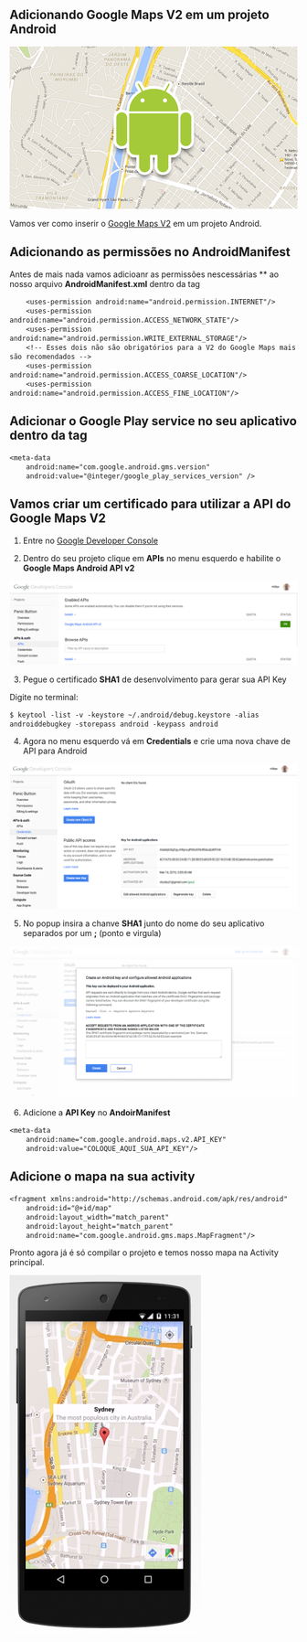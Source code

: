 ## Adicionando Google Maps V2 em um projeto Android
![Adicionando Google Maps V2 em um projetp Andoird](../assets/img/blog/android-maps.png "Adicionando Google Maps V2 em um projetp Andoird")

Vamos ver como inserir o [Google Maps V2](https://developers.google.com/maps/documentation/android/) em um projeto Android.

## Adicionando as permissões no **AndroidManifest**

Antes de mais nada vamos adicioanr as permissões nescessárias **[<uses-permission>](https://developer.android.com/guide/topics/manifest/uses-permission-element.html) ao nosso arquivo **AndroidManifest.xml** dentro da tag [<manifest>](https://developer.android.com/guide/topics/manifest/manifest-element.html)

```
    <uses-permission android:name="android.permission.INTERNET"/>
    <uses-permission android:name="android.permission.ACCESS_NETWORK_STATE"/>
    <uses-permission android:name="android.permission.WRITE_EXTERNAL_STORAGE"/>
    <!-- Esses dois não são obrigatórios para a V2 do Google Maps mais são recomendados -->
    <uses-permission android:name="android.permission.ACCESS_COARSE_LOCATION"/>
    <uses-permission android:name="android.permission.ACCESS_FINE_LOCATION"/>
```

## Adicionar o Google Play service no seu aplicativo dentro da tag **<application>**

```
<meta-data
    android:name="com.google.android.gms.version"
    android:value="@integer/google_play_services_version" />
```

## Vamos criar um certificado para utilizar a API do Google Maps V2

  1. Entre no [Google Developer Console](https://console.developers.google.com)

  2. Dentro do seu projeto clique em **APIs** no menu esquerdo e habilite o **Google Maps Android API v2**

  ![Google Developer Console](../assets/img/blog/img/android-map-google-console.png "Google Developer Console")

  3. Pegue o certificado **SHA1** de desenvolvimento para gerar sua API Key

  Digite no terminal:
  ```
  $ keytool -list -v -keystore ~/.android/debug.keystore -alias androiddebugkey -storepass android -keypass android
  ```

  4. Agora no menu esquerdo vá em **Credentials** e crie uma nova chave de API para Android

  ![Google Developer Console - API Key](../assets/img/blog/img/android-map-google-console-api-key.png "Google Developer Console - API Key")

  5. No popup insira a chanve **SHA1** junto do nome do seu aplicativo separados por um **;** (ponto e virgula)

  ![Google Developer Console - SHA1](../assets/img/blog/img/android-maps-sha1.png "Google Developer Console - SHA1")

  6. Adicione a **API Key** no **AndoirManifest**

  ```
  <meta-data
      android:name="com.google.android.maps.v2.API_KEY"
      android:value="COLOQUE_AQUI_SUA_API_KEY"/>
  ```

## Adicione o mapa na sua activity

```
<fragment xmlns:android="http://schemas.android.com/apk/res/android"
    android:id="@+id/map"
    android:layout_width="match_parent"
    android:layout_height="match_parent"
    android:name="com.google.android.gms.maps.MapFragment"/>
```

Pronto agora já é só compilar o projeto e temos nosso mapa na Activity principal.

![Google Maps V2](../assets/img/blog/img/android-maps.png "Google Maps V2")

